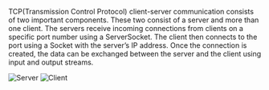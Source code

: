 TCP(Transmission Control Protocol) client-server communication consists of two important components. These two consist of a server and more than one client.
The servers receive incoming connections from clients on a specific port number using a ServerSocket.
The client then connects to the port using a Socket with the server’s IP address.
Once the connection is created, the data can be exchanged between the server and the client using input and output streams.


![Server](https://github.com/user-attachments/assets/d5521e8e-fcaa-4321-bc50-b47c27c60f52)
![Client](https://github.com/user-attachments/assets/f32926e5-eb0a-4602-895a-4a04af517596)
